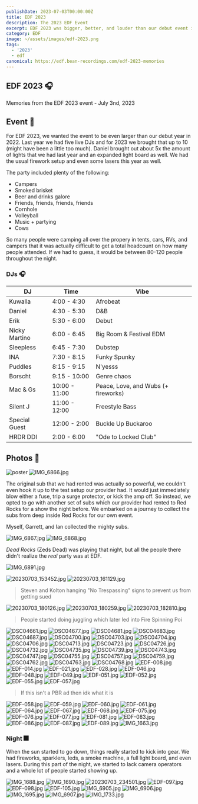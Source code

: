 ```yaml
---
publishDate: 2023-07-03T00:00:00Z
title: EDF 2023
description: The 2023 EDF Event
excerpt: EDF 2023 was bigger, better, and louder than our debut event in 2022!
category: EDF
image: ~/assets/images/edf-2023.png
tags:
  - '2023'
  - edf
canonical: https://edf.bean-recordings.com/edf-2023-memories
---
```


## EDF 2023 🎧

Memories from the EDF 2023 event - July 3nd, 2023

## Event 🥳

For EDF 2023, we wanted the event to be even larger than our debut year in 2022. Last year we had five live DJs and for 2023 we brought that up to 10 (might have been a little too much). Daniel brought out about 5x the amount of lights that we had last year and an expanded light board as well. We had the usual firework setup and even some lasers this year as well.

The party included plenty of the following:

- Campers
- Smoked brisket
- Beer and drinks galore
- Friends, friends, friends, friends
- Cornhole
- Volleyball
- Music + partying
- Cows

So many people were camping all over the propery in tents, cars, RVs, and campers that it was actually difficult to get a total headcount on how many people attended. If we had to guess, it would be between 80-120 people throughout the night.

### DJs 🎧

| DJ            | Time          | Vibe                                |
| ------------- | ------------- | ----------------------------------- |
| Kuwalla       | 4:00 - 4:30   | Afrobeat                            |
| Daniel        | 4:30 - 5:30   | D&B                                 |
| Erik          | 5:30 - 6:00   | Debut                               |
| Nicky Martino | 6:00 - 6:45   | Big Room & Festival EDM             |
| Sleepless     | 6:45 - 7:30   | Dubstep                             |
| INA           | 7:30 - 8:15   | Funky Spunky                        |
| Puddles       | 8:15 - 9:15   | N'yesss                             |
| Borscht       | 9:15 - 10:00  | Genre chaos                         |
| Mac & Gs      | 10:00 - 11:00 | Peace, Love, and Wubs (+ fireworks) |
| Silent J      | 11:00 - 12:00 | Freestyle Bass                      |
| Special Guest | 12:00 - 2:00  | Buckle Up Buckaroo                  |
| HRDR DDI      | 2:00 - 6:00   | "Ode to Locked Club"                |

## Photos 📸

![poster](~/assets/images/edf-2023.png)
![IMG_6866.jpg](/assets/gallery/IMG_6866.jpg)

The original sub that we had rented was actually so powerful, we couldn't even hook it up to the test setup our provider had. It would just immediately blow either a fuse, trip a surge protector, or kick the amp off. So instead, we opted to go with another set of subs which our provider had rented to Red Rocks for a show the night before. We embarked on a journey to collect the subs from deep inside Red Rocks for our own event.

Myself, Garrett, and Ian collected the mighty subs.

![IMG_6867.jpg](/assets/gallery/IMG_6867.jpg)
![IMG_6868.jpg](/assets/gallery/IMG_6868.jpg)

_Dead Rocks_ (Zeds Dead) was playing that night, but all the people there didn't realize the _real_ party was at EDF.

![IMG_6891.jpg](/assets/gallery/IMG_6891.jpg)

![20230703_153452.jpg](/assets/gallery/20230703_153452.jpg)
![20230703_161129.jpg](/assets/gallery/20230703_161129.jpg)

> Steven and Kolton hanging "No Trespassing" signs to prevent us from getting sued

![20230703_180126.jpg](/assets/gallery/20230703_180126.jpg)
![20230703_180259.jpg](/assets/gallery/20230703_180259.jpg)
![20230703_182810.jpg](/assets/gallery/20230703_182810.jpg)

> People started doing juggling which later led into Fire Spinning Poi

![DSC04661.jpg](/assets/gallery/DSC04661.jpg)
![DSC04677.jpg](/assets/gallery/DSC04677.jpg)
![DSC04681.jpg](/assets/gallery/DSC04681.jpg)
![DSC04683.jpg](/assets/gallery/DSC04683.jpg)
![DSC04687.jpg](/assets/gallery/DSC04687.jpg)
![DSC04700.jpg](/assets/gallery/DSC04700.jpg)
![DSC04703.jpg](/assets/gallery/DSC04703.jpg)
![DSC04704.jpg](/assets/gallery/DSC04704.jpg)
![DSC04706.jpg](/assets/gallery/DSC04706.jpg)
![DSC04713.jpg](/assets/gallery/DSC04713.jpg)
![DSC04723.jpg](/assets/gallery/DSC04723.jpg)
![DSC04726.jpg](/assets/gallery/DSC04726.jpg)
![DSC04732.jpg](/assets/gallery/DSC04732.jpg)
![DSC04735.jpg](/assets/gallery/DSC04735.jpg)
![DSC04739.jpg](/assets/gallery/DSC04739.jpg)
![DSC04743.jpg](/assets/gallery/DSC04743.jpg)
![DSC04747.jpg](/assets/gallery/DSC04747.jpg)
![DSC04755.jpg](/assets/gallery/DSC04755.jpg)
![DSC04757.jpg](/assets/gallery/DSC04757.jpg)
![DSC04759.jpg](/assets/gallery/DSC04759.jpg)
![DSC04762.jpg](/assets/gallery/DSC04762.jpg)
![DSC04763.jpg](/assets/gallery/DSC04763.jpg)
![DSC04768.jpg](/assets/gallery/DSC04768.jpg)
![EDF-008.jpg](/assets/gallery/EDF-008.jpg)
![EDF-014.jpg](/assets/gallery/EDF-014.jpg)
![EDF-021.jpg](/assets/gallery/EDF-021.jpg)
![EDF-028.jpg](/assets/gallery/EDF-028.jpg)
![EDF-046.jpg](/assets/gallery/EDF-046.jpg)
![EDF-048.jpg](/assets/gallery/EDF-048.jpg)
![EDF-049.jpg](/assets/gallery/EDF-049.jpg)
![EDF-051.jpg](/assets/gallery/EDF-051.jpg)
![EDF-052.jpg](/assets/gallery/EDF-052.jpg)
![EDF-055.jpg](/assets/gallery/EDF-055.jpg)
![EDF-057.jpg](/assets/gallery/EDF-057.jpg)

> If this isn't a PBR ad then idk what it is

![EDF-058.jpg](/assets/gallery/EDF-058.jpg)
![EDF-059.jpg](/assets/gallery/EDF-059.jpg)
![EDF-060.jpg](/assets/gallery/EDF-060.jpg)
![EDF-061.jpg](/assets/gallery/EDF-061.jpg)
![EDF-064.jpg](/assets/gallery/EDF-064.jpg)
![EDF-067.jpg](/assets/gallery/EDF-067.jpg)
![EDF-068.jpg](/assets/gallery/EDF-068.jpg)
![EDF-075.jpg](/assets/gallery/EDF-075.jpg)
![EDF-076.jpg](/assets/gallery/EDF-076.jpg)
![EDF-077.jpg](/assets/gallery/EDF-077.jpg)
![EDF-081.jpg](/assets/gallery/EDF-081.jpg)
![EDF-083.jpg](/assets/gallery/EDF-083.jpg)
![EDF-086.jpg](/assets/gallery/EDF-086.jpg)
![EDF-087.jpg](/assets/gallery/EDF-087.jpg)
![EDF-089.jpg](/assets/gallery/EDF-089.jpg)
![IMG_1663.jpg](/assets/gallery/IMG_1663.jpg)

### Night 🎆

When the sun started to go down, things really started to kick into gear. We had fireworks, sparklers, leds, a smoke machine, a full light board, and even lasers. During this part of the night, we started to lack camera operators and a whole lot of people started showing up.

![IMG_1688.jpg](/assets/gallery/IMG_1688.jpg)
![IMG_1690.jpg](/assets/gallery/IMG_1690.jpg)
![20230703_234501.jpg](/assets/gallery/20230703_234501.jpg)
![EDF-097.jpg](/assets/gallery/EDF-097.jpg)
![EDF-098.jpg](/assets/gallery/EDF-098.jpg)
![EDF-105.jpg](/assets/gallery/EDF-105.jpg)
![IMG_6905.jpg](/assets/gallery/IMG_6905.jpg)
![IMG_6906.jpg](/assets/gallery/IMG_6906.jpg)
![IMG_1695.jpg](/assets/gallery/IMG_1695.jpg)
![IMG_6907.jpg](/assets/gallery/IMG_6907.jpg)
![IMG_1733.jpg](/assets/gallery/IMG_1733.jpg)
